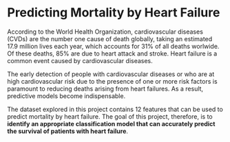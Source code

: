 
<!-- README.md is generated from README.Rmd. Please edit that file -->

# Predicting Mortality by Heart Failure

According to the World Health Organization, cardiovascular diseases
(CVDs) are the number one cause of death globally, taking an estimated
17.9 million lives each year, which accounts for 31% of all deaths
worlwide. Of these deaths, 85% are due to heart attack and stroke. Heart
failure is a common event caused by cardiovascular diseases.

The early detection of people with cardiovascular diseases or who are at
high cardiovascular risk due to the presence of one or more risk factors
is paramount to reducing deaths arising from heart failures. As a
result, predictive models become indispensable.

The dataset explored in this project contains 12 features that can be
used to predict mortality by heart failure. The goal of this project,
therefore, is to **identify an appropriate classification model that can
accurately predict the survival of patients with heart failure**.

<!-- Various classification models, as can be found in the Predictive Model section of this report, will be explored with the hope of coming up with a model that has high prediction accuracy.  -->

<!-- badges: start -->

<!-- badges: end -->
